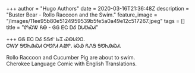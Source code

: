 +++
author = "Hugo Authors"
date = 2020-03-16T21:36:48Z
description = "Buster Bear - Rollo Raccoon and the Swim."
feature_image = "/images/11ee95b80e5124959539b5fe5a0a49e12c517267.jpeg"
tags = []
title = "ᏛᏍᏔ ᏲᎾ - ᎶᎶ ᎬᏟ ᎠᎴ ᎠᏓᏬᏍᏗ"

+++
ᎶᎶ ᎬᏟ ᎠᎴ ᎦᎦᎹ ᏏᏆ ᏯᎾᏓᏬᏣ.  
ᏣᎳᎩ ᎦᏬᏂᎯᏍᏗ ᎤᏬᎵᏗ ᎪᏪᎵ. ᎥᏍᏊ ᏲᏁᎦ ᎦᏬᏂᎯᏍᏗ.

Rollo Raccoon and Cucumber Pig are about to swim.  
Cherokee Language Comic with English Translations.